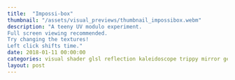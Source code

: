 ```yaml
---
title:  "Impossi-box"
thumbnail: "/assets/visual_previews/thumbnail_impossibox.webm"
description: "A teeny UV modulo experiment.
Full screen viewing recommended.
Try changing the textures!
Left click shifts time."
date: 2018-01-11 00:00:00
categories: visual shader glsl reflection kaleidoscope trippy mirror geometry
layout: post
---
```


